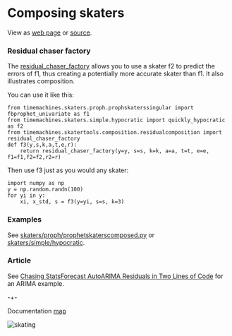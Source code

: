 # Composing skaters
View as [web page](https://microprediction.github.io/timemachines/composition)  or [source](https://github.com/microprediction/timemachines/blob/main/docs/README.md).
   
### Residual chaser factory
The [residual_chaser_factory](https://github.com/microprediction/timemachines/blob/main/timemachines/skatertools/composition/residualcomposition.py) allows you to
use a skater f2 to predict the errors of f1, thus creating a potentially more accurate skater than f1. It also illustrates composition. 

You can use it like this: 

    from timemachines.skaters.proph.prophskaterssingular import fbprophet_univariate as f1
    from timemachines.skaters.simple.hypocratic import quickly_hypocratic as f2 
    from timemachines.skatertools.composition.residualcomposition import residual_chaser_factory
    def f3(y,s,k,a,t,e,r):
        return residual_chaser_factory(y=y, s=s, k=k, a=a, t=t, e=e, f1=f1,f2=f2,r2=r)

Then use f3 just as you would any skater:
    
    import numpy as np 
    y = np.random.randn(100)
    for yi in y:
        xi, x_std, s = f3(y=yi, s=s, k=3)

### Examples

See [skaters/proph/prophetskaterscomposed.py](https://github.com/microprediction/timemachines/blob/main/timemachines/skaters/proph/prophskaterscomposed.py) or 
[skaters/simple/hypocratic](https://github.com/microprediction/timemachines/blob/main/timemachines/skaters/simple/hypocratic.py). 

### Article

See [Chasing StatsForecast AutoARIMA Residuals in Two Lines of Code](https://microprediction.medium.com/chasing-statsforecast-autoarima-residuals-in-two-lines-of-code-8a39c8c2561f) for an ARIMA example. 

-+- 

Documentation [map](https://microprediction.github.io/timemachines/map.html)
 
  


![skating](https://i.imgur.com/elu5muO.png)
